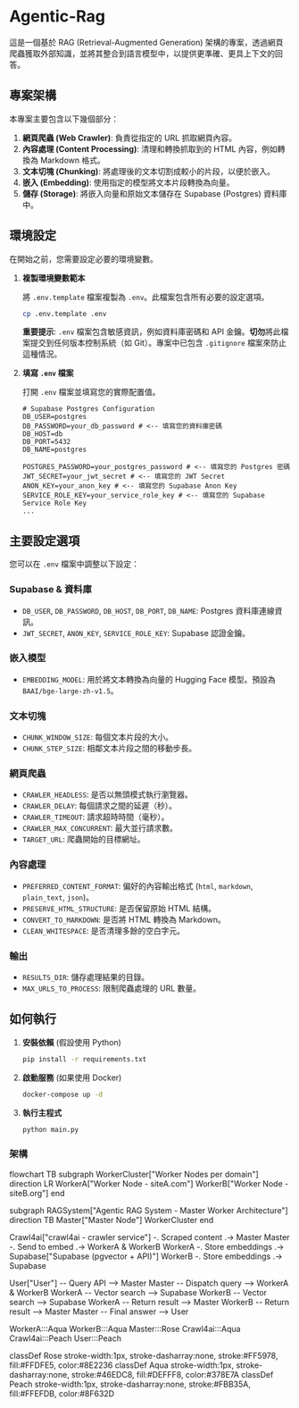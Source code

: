 # Agentic-Rag

這是一個基於 RAG (Retrieval-Augmented Generation) 架構的專案，透過網頁爬蟲獲取外部知識，並將其整合到語言模型中，以提供更準確、更具上下文的回答。

## 專案架構

本專案主要包含以下幾個部分：

1.  **網頁爬蟲 (Web Crawler)**: 負責從指定的 URL 抓取網頁內容。
2.  **內容處理 (Content Processing)**: 清理和轉換抓取到的 HTML 內容，例如轉換為 Markdown 格式。
3.  **文本切塊 (Chunking)**: 將處理後的文本切割成較小的片段，以便於嵌入。
4.  **嵌入 (Embedding)**: 使用指定的模型將文本片段轉換為向量。
5.  **儲存 (Storage)**: 將嵌入向量和原始文本儲存在 Supabase (Postgres) 資料庫中。

## 環境設定

在開始之前，您需要設定必要的環境變數。

1.  **複製環境變數範本**

    將 `.env.template` 檔案複製為 `.env`。此檔案包含所有必要的設定選項。

    ```bash
    cp .env.template .env
    ```

    **重要提示**: `.env` 檔案包含敏感資訊，例如資料庫密碼和 API 金鑰。**切勿**將此檔案提交到任何版本控制系統（如 Git）。專案中已包含 `.gitignore` 檔案來防止這種情況。

2.  **填寫 `.env` 檔案**

    打開 `.env` 檔案並填寫您的實際配置值。

    ```shell
    # Supabase Postgres Configuration
    DB_USER=postgres
    DB_PASSWORD=your_db_password # <-- 填寫您的資料庫密碼
    DB_HOST=db
    DB_PORT=5432
    DB_NAME=postgres
    
    POSTGRES_PASSWORD=your_postgres_password # <-- 填寫您的 Postgres 密碼
    JWT_SECRET=your_jwt_secret # <-- 填寫您的 JWT Secret
    ANON_KEY=your_anon_key # <-- 填寫您的 Supabase Anon Key
    SERVICE_ROLE_KEY=your_service_role_key # <-- 填寫您的 Supabase Service Role Key
    ...
    ```

## 主要設定選項

您可以在 `.env` 檔案中調整以下設定：

### Supabase & 資料庫
- `DB_USER`, `DB_PASSWORD`, `DB_HOST`, `DB_PORT`, `DB_NAME`: Postgres 資料庫連線資訊。
- `JWT_SECRET`, `ANON_KEY`, `SERVICE_ROLE_KEY`: Supabase 認證金鑰。

### 嵌入模型
- `EMBEDDING_MODEL`: 用於將文本轉換為向量的 Hugging Face 模型。預設為 `BAAI/bge-large-zh-v1.5`。

### 文本切塊
- `CHUNK_WINDOW_SIZE`: 每個文本片段的大小。
- `CHUNK_STEP_SIZE`: 相鄰文本片段之間的移動步長。

### 網頁爬蟲
- `CRAWLER_HEADLESS`: 是否以無頭模式執行瀏覽器。
- `CRAWLER_DELAY`: 每個請求之間的延遲（秒）。
- `CRAWLER_TIMEOUT`: 請求超時時間（毫秒）。
- `CRAWLER_MAX_CONCURRENT`: 最大並行請求數。
- `TARGET_URL`: 爬蟲開始的目標網址。

### 內容處理
- `PREFERRED_CONTENT_FORMAT`: 偏好的內容輸出格式 (`html`, `markdown`, `plain_text`, `json`)。
- `PRESERVE_HTML_STRUCTURE`: 是否保留原始 HTML 結構。
- `CONVERT_TO_MARKDOWN`: 是否將 HTML 轉換為 Markdown。
- `CLEAN_WHITESPACE`: 是否清理多餘的空白字元。

### 輸出
- `RESULTS_DIR`: 儲存處理結果的目錄。
- `MAX_URLS_TO_PROCESS`: 限制爬蟲處理的 URL 數量。

## 如何執行

1.  **安裝依賴** (假設使用 Python)
    ```bash
    pip install -r requirements.txt
    ```

2.  **啟動服務** (如果使用 Docker)
    ```bash
    docker-compose up -d
    ```

3.  **執行主程式**
    ```bash
    python main.py
    ```


### 架構

flowchart TB
  subgraph WorkerCluster["Worker Nodes per domain"]
    direction LR
    WorkerA["Worker Node - siteA.com"]
    WorkerB["Worker Node - siteB.org"]
  end

  subgraph RAGSystem["Agentic RAG System - Master Worker Architecture"]
    direction TB
    Master["Master Node"]
    WorkerCluster
  end

  Crawl4ai["crawl4ai - crawler service"] -. Scraped content .-> Master
  Master -. Send to embed .-> WorkerA & WorkerB
  WorkerA -. Store embeddings .-> Supabase["Supabase (pgvector + API)"]
  WorkerB -. Store embeddings .-> Supabase

  User["User"] -- Query API --> Master
  Master -- Dispatch query --> WorkerA & WorkerB
  WorkerA -- Vector search --> Supabase
  WorkerB -- Vector search --> Supabase
  WorkerA -- Return result --> Master
  WorkerB -- Return result --> Master
  Master -- Final answer --> User

  WorkerA:::Aqua
  WorkerB:::Aqua
  Master:::Rose
  Crawl4ai:::Aqua
  Crawl4ai:::Peach
  User:::Peach

  classDef Rose stroke-width:1px, stroke-dasharray:none, stroke:#FF5978, fill:#FFDFE5, color:#8E2236
  classDef Aqua stroke-width:1px, stroke-dasharray:none, stroke:#46EDC8, fill:#DEFFF8, color:#378E7A
  classDef Peach stroke-width:1px, stroke-dasharray:none, stroke:#FBB35A, fill:#FFEFDB, color:#8F632D
